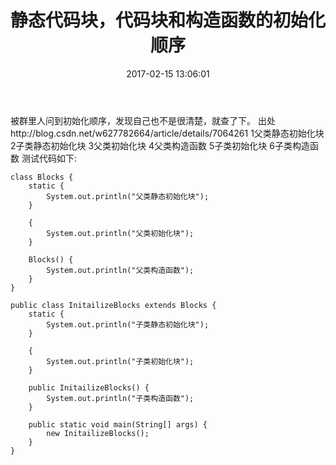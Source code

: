 ﻿---
title: 静态代码块，代码块和构造函数的初始化顺序

date: 2017-02-15 13:06:01
tags:
- Java基础
toc: true
---


被群里人问到初始化顺序，发现自己也不是很清楚，就查了下。
出处http://blog.csdn.net/w627782664/article/details/7064261
1父类静态初始化块
2子类静态初始化块
3父类初始化块
4父类构造函数
5子类初始化块
6子类构造函数
测试代码如下:
<!--more-->

```
class Blocks {  
    static {  
        System.out.println("父类静态初始化块");  
    }  
   
    {  
        System.out.println("父类初始化块");  
    }  
   
    Blocks() {  
        System.out.println("父类构造函数");  
    }  
}  
   
public class InitailizeBlocks extends Blocks {  
    static {  
        System.out.println("子类静态初始化块");  
    }  
   
    {  
        System.out.println("子类初始化块");  
    }  
   
    public InitailizeBlocks() {  
        System.out.println("子类构造函数");  
    }  
   
    public static void main(String[] args) {  
        new InitailizeBlocks();  
    }  
}  
```